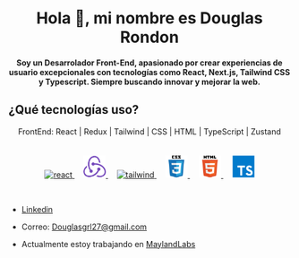 <h1 align="center">Hola 👋, mi nombre es Douglas Rondon</h1>

<h4 align="center">Soy un Desarrolador Front-End, apasionado por crear experiencias de usuario excepcionales con tecnologías como React, Next.js, Tailwind CSS y Typescript. Siempre buscando innovar y mejorar la web.</h4>

## ¿Qué tecnologías uso?
<p align="center">
  FrontEnd: React | Redux | Tailwind | CSS | HTML | TypeScript | Zustand  <br><br><br>
  <a href="https://reactjs.org/" target="_blank" rel="noreferrer"><img src="https://reactnative.dev/img/header_logo.svg" alt="react" width="40" height="40"/> </a> &nbsp;&nbsp;&nbsp;
  <a href="https://redux.js.org" target="_blank" rel="noreferrer"> <img src="https://raw.githubusercontent.com/devicons/devicon/master/icons/redux/redux-original.svg" alt="redux" width="40" height="40"/> </a> &nbsp;&nbsp;&nbsp;
  <a href="https://tailwindcss.com/" target="_blank" rel="noreferrer"> <img src="https://www.vectorlogo.zone/logos/tailwindcss/tailwindcss-icon.svg" alt="tailwind" width="40" height="40"/> </a> &nbsp;&nbsp;&nbsp;
  <a href="https://www.w3schools.com/css/" target="_blank" rel="noreferrer"> <img src="https://raw.githubusercontent.com/devicons/devicon/master/icons/css3/css3-original-wordmark.svg" alt="css3" width="40" height="40"/> </a> &nbsp;&nbsp;&nbsp;
  <a href="https://www.w3.org/html/" target="_blank" rel="noreferrer"> <img src="https://raw.githubusercontent.com/devicons/devicon/master/icons/html5/html5-original-wordmark.svg" alt="html5" width="40" height="40"/> </a> &nbsp;&nbsp;&nbsp;
  <a href="https://www.typescriptlang.org/" target="_blank" rel="noreferrer"> <img src="https://raw.githubusercontent.com/devicons/devicon/master/icons/typescript/typescript-original.svg" alt="typescript" width="40" height="40"/> </a>
  
</p>

<br/>


-  [Linkedin](https://www.linkedin.com/in/douglasgrl27)

-  Correo: Douglasgrl27@gmail.com

- Actualmente estoy trabajando en <a href="https://maylandlabs.com/" target="_blank">MaylandLabs</a>


